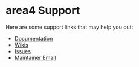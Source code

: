# area4 Support

Here are some support links that may help you out:

- [Documentation](https://area4.readthedocs.io/en/stable/)
- [Wikis](https://github.com/RDIL/area4/wiki)
- [Issues](https://github.com/RDIL/area4/issues)
- [Maintainer Email](mailto:me@rdil.rocks)
